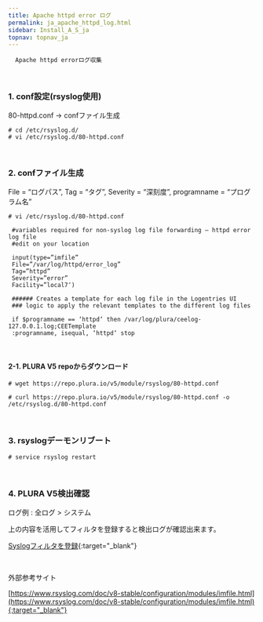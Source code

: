 ```yaml
---
title: Apache httpd error ログ
permalink: ja_apache_httpd_log.html
sidebar: Install_A_S_ja
topnav: topnav_ja
---
```


      Apache httpd errorログ収集

<br />

### 1. conf設定(rsyslog使用)
80-httpd.conf → confファイル生成

`# cd /etc/rsyslog.d/`   
`# vi /etc/rsyslog.d/80-httpd.conf`

<br />

### 2. confファイル生成
File = “ログパス”, Tag = “タグ”, Severity = “深刻度”, programname = “プログラム名”

`# vi /etc/rsyslog.d/80-httpd.conf`

     #variables required for non-syslog log file forwarding – httpd error log file
     #edit on your location

     input(type=”imfile”
     File=”/var/log/httpd/error_log”
     Tag=”httpd”
     Severity=”error”
     Facility=”local7″)

     ###### Creates a template for each log file in the Logentries UI
     ### logic to apply the relevant templates to the different log files

     if $programname == ‘httpd‘ then /var/log/plura/ceelog-127.0.0.1.log;CEETemplate
     :programname, isequal, ‘httpd‘ stop

<br />

#### 2-1. PLURA V5 repoからダウンロード

`# wget https://repo.plura.io/v5/module/rsyslog/80-httpd.conf`

`# curl https://repo.plura.io/v5/module/rsyslog/80-httpd.conf -o /etc/rsyslog.d/80-httpd.conf`

<br />

### 3. rsyslogデーモンリブート

`# service rsyslog restart`

<br />

### 4. PLURA V5検出確認

ログ例 : 全ログ > システム

<!-- [![image](/docs/images/Ins_G/apache_httpd_err/1.png){: width="800px"}](/docs/images/Ins_G/apache_httpd_err/1.png){: target="_blank"}-->


上の内容を活用してフィルタを登録すると検出ログが確認出来ます。

[Syslogフィルタを登録](https://qubitsec.github.io/ja_f_regi_syslog.html){:target="_blank"}

<br />

外部参考サイト

[https://www.rsyslog.com/doc/v8-stable/configuration/modules/imfile.html](https://www.rsyslog.com/doc/v8-stable/configuration/modules/imfile.html){:target="_blank"}